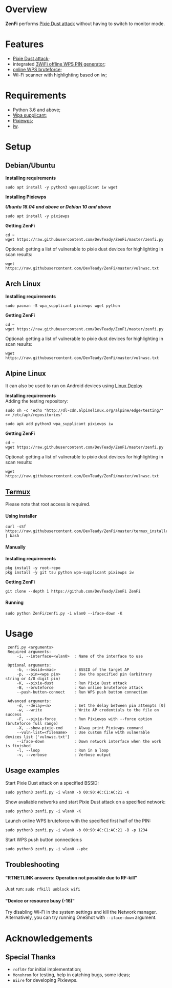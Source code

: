 


# Overview
**ZenFi** performs [Pixie Dust attack](https://forums.kali.org/showthread.php?24286-WPS-Pixie-Dust-Attack-Offline-WPS-Attack) without having to switch to monitor mode.
# Features

 - [Pixie Dust attack](https://forums.kali.org/showthread.php?24286-WPS-Pixie-Dust-Attack-Offline-WPS-Attack);
 - integrated [3WiFi offline WPS PIN generator](https://3wifi.stascorp.com/wpspin);
 - [online WPS bruteforce](https://sviehb.files.wordpress.com/2011/12/viehboeck_wps.pdf);
 - Wi-Fi scanner with highlighting based on iw;
 
# Requirements
 - Python 3.6 and above;
 - [Wpa supplicant](https://www.w1.fi/wpa_supplicant/);
 - [Pixiewps](https://github.com/wiire-a/pixiewps);
 - [iw](https://wireless.wiki.kernel.org/en/users/documentation/iw).
 
# Setup

## Debian/Ubuntu
**Installing requirements**
 ```
 sudo apt install -y python3 wpasupplicant iw wget
 ```
**Installing Pixiewps**

***Ubuntu 18.04 and above or Debian 10 and above***
 ```
 sudo apt install -y pixiewps
 ```
 
**Getting ZenFi**
 ```
 cd ~
 wget https://raw.githubusercontent.com/DevTeady/ZenFi/master/zenfi.py
 ```
Optional: getting a list of vulnerable to pixie dust devices for highlighting in scan results:
 ```
 wget https://raw.githubusercontent.com/DevTeady/ZenFi/master/vulnwsc.txt
 ```

## Arch Linux
**Installing requirements**
 ```
 sudo pacman -S wpa_supplicant pixiewps wget python
 ```
**Getting ZenFi**
 ```
 cd ~
 wget https://raw.githubusercontent.com/DevTeady/ZenFi/master/zenfi.py
 ```
Optional: getting a list of vulnerable to pixie dust devices for highlighting in scan results:
 ```
 wget https://raw.githubusercontent.com/DevTeady/ZenFi/master/vulnwsc.txt
 ```
 
## Alpine Linux
It can also be used to run on Android devices using [Linux Deploy](https://play.google.com/store/apps/details?id=ru.meefik.linuxdeploy)

**Installing requirements**  
Adding the testing repository:
 ```
 sudo sh -c 'echo "http://dl-cdn.alpinelinux.org/alpine/edge/testing/" >> /etc/apk/repositories'
 ```
 ```
 sudo apk add python3 wpa_supplicant pixiewps iw
 ```
 **Getting ZenFi**
 ```
 cd ~
 wget https://raw.githubusercontent.com/DevTeady/ZenFi/master/zenfi.py
 ```
Optional: getting a list of vulnerable to pixie dust devices for highlighting in scan results:
 ```
 wget https://raw.githubusercontent.com/DevTeady/ZenFi/master/vulnwsc.txt
 ```
 
## [Termux](https://play.google.com/store/apps/details?id=com.termux)
Please note that root access is required.  

#### Using installer
 ```
 curl -sSf https://raw.githubusercontent.com/DevTeady/ZenFi/master/termux_installer.sh | bash
 ```
#### Manually
**Installing requirements**
 ```
 pkg install -y root-repo
 pkg install -y git tsu python wpa-supplicant pixiewps iw
 ```
**Getting ZenFi**
 ```
 git clone --depth 1 https://github.com/DevTeady/ZenFi ZenFi
 ```
#### Running
 ```
 sudo python ZenFi/zenfi.py -i wlan0 --iface-down -K
 ```

# Usage
```
 zenfi.py <arguments>
 Required arguments:
     -i, --interface=<wlan0>  : Name of the interface to use

 Optional arguments:
     -b, --bssid=<mac>        : BSSID of the target AP
     -p, --pin=<wps pin>      : Use the specified pin (arbitrary string or 4/8 digit pin)
     -K, --pixie-dust         : Run Pixie Dust attack
     -B, --bruteforce         : Run online bruteforce attack
     --push-button-connect    : Run WPS push button connection

 Advanced arguments:
     -d, --delay=<n>          : Set the delay between pin attempts [0]
     -w, --write              : Write AP credentials to the file on success
     -F, --pixie-force        : Run Pixiewps with --force option (bruteforce full range)
     -X, --show-pixie-cmd     : Alway print Pixiewps command
     --vuln-list=<filename>   : Use custom file with vulnerable devices list ['vulnwsc.txt']
     --iface-down             : Down network interface when the work is finished
     -l, --loop               : Run in a loop
     -v, --verbose            : Verbose output
 ```

## Usage examples
Start Pixie Dust attack on a specified BSSID:
 ```
 sudo python3 zenfi.py -i wlan0 -b 00:90:4C:C1:AC:21 -K
 ```
Show avaliable networks and start Pixie Dust attack on a specified network:
 ```
 sudo python3 zenfi.py -i wlan0 -K
 ```
Launch online WPS bruteforce with the specified first half of the PIN:
 ```
 sudo python3 zenfi.py -i wlan0 -b 00:90:4C:C1:AC:21 -B -p 1234
 ```
 Start WPS push button connection:s
 ```
 sudo python3 zenfi.py -i wlan0 --pbc
 ```
 
## Troubleshooting

#### "RTNETLINK answers: Operation not possible due to RF-kill"
 Just run:
```sudo rfkill unblock wifi```

#### "Device or resource busy (-16)"
 Try disabling Wi-Fi in the system settings and kill the Network manager. Alternatively, you can try running OneShot with ```--iface-down``` argument.
 
# Acknowledgements

## Special Thanks
* `rofl0r` for initial implementation;
* `Monohrom` for testing, help in catching bugs, some ideas;
* `Wiire` for developing Pixiewps.